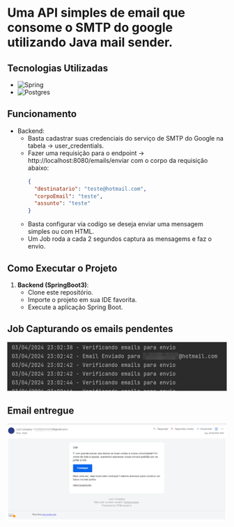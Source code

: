 # Uma API simples de email que consome o SMTP do google utilizando Java mail sender.

## Tecnologias Utilizadas

- ![Spring](https://img.shields.io/badge/spring-%236DB33F.svg?style=for-the-badge&logo=spring&logoColor=white)
- ![Postgres](https://img.shields.io/badge/PostgreSQL-316192?style=for-the-badge&logo=postgresql&logoColor=white)

## Funcionamento

- Backend:
  - Basta cadastrar suas credenciais do serviço de SMTP do Google na tabela -> user_credentials.
  - Fazer uma requisição para o endpoint -> http://localhost:8080/emails/enviar com o corpo da requisição abaixo:
    ```json
    {
      "destinatario": "teste@hotmail.com",
      "corpoEmail": "teste",
      "assunto": "teste"
    }
    ```
  - Basta configurar via codigo se deseja enviar uma mensagem simples ou com HTML.
  - Um Job roda a cada 2 segundos captura as mensagems e faz o envio.

## Como Executar o Projeto

1. **Backend (SpringBoot3)**:
   - Clone este repositório.
   - Importe o projeto em sua IDE favorita.
   - Execute a aplicação Spring Boot.

## Job Capturando os emails pendentes
![Job](envio.png)

## Email entregue
![Caixa](template.png)
